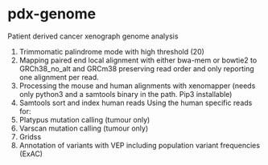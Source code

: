 # pdx-genome
Patient derived cancer xenograph genome analysis

1. Trimmomatic palindrome mode with high threshold (20)
2. Mapping paired end local alignment with either bwa-mem or bowtie2 to GRCh38_no_alt and GRCm38 preserving read order and only reporting one alignment per read.
3. Processing the mouse and human alignments with xenomapper (needs only python3 and a samtools binary in the path.  Pip3 installable)
4. Samtools sort and index human reads
Using the human specific reads for:
5. Platypus mutation calling (tumour only)
6. Varscan mutation calling (tumour only)
7. Gridss
8. Annotation of variants with VEP including population variant frequencies (ExAC)
